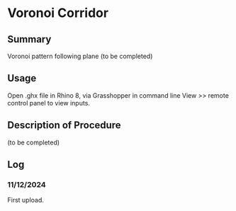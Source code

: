 # Voronoi Corridor

## Summary
Voronoi pattern following plane (to be completed)

## Usage
Open .ghx file in Rhino 8, via Grasshopper in command line
View >> remote control panel to view inputs. 

## Description of Procedure
(to be completed)

## Log

### 11/12/2024
First upload.

